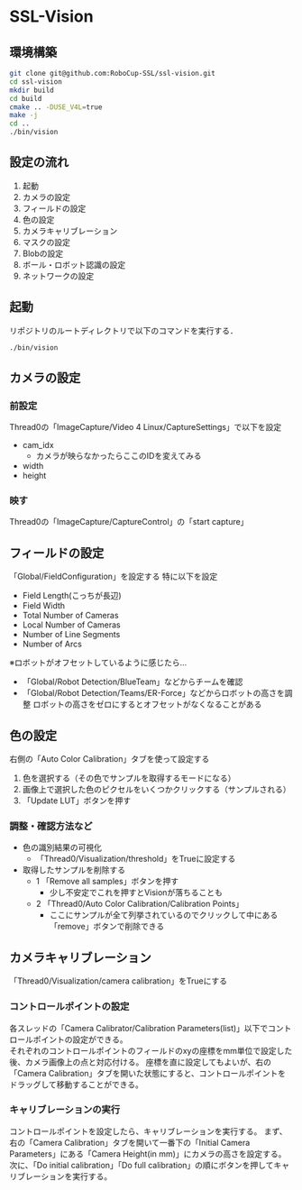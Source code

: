# SSL-Vision

## 環境構築

```bash
git clone git@github.com:RoboCup-SSL/ssl-vision.git
cd ssl-vision
mkdir build
cd build
cmake .. -DUSE_V4L=true
make -j
cd ..
./bin/vision
```

## 設定の流れ

1. 起動
2. カメラの設定
3. フィールドの設定
4. 色の設定
5. カメラキャリブレーション
6. マスクの設定
7. Blobの設定
8. ボール・ロボット認識の設定
9. ネットワークの設定

## 起動

リポジトリのルートディレクトリで以下のコマンドを実行する．

```bash
./bin/vision
```

## カメラの設定

### 前設定

Thread0の「ImageCapture/Video 4 Linux/CaptureSettings」で以下を設定

- cam_idx
  - カメラが映らなかったらここのIDを変えてみる
- width
- height

### 映す

Thread0の「ImageCapture/CaptureControl」の「start capture」

## フィールドの設定

「Global/FieldConfiguration」を設定する
特に以下を設定

- Field Length(こっちが長辺)
- Field Width
- Total Number of Cameras
- Local Number of Cameras
- Number of Line Segments
- Number of Arcs

※ロボットがオフセットしているように感じたら...

- 「Global/Robot Detection/BlueTeam」などからチームを確認
- 「Global/Robot Detection/Teams/ER-Force」などからロボットの高さを調整
  ロボットの高さをゼロにするとオフセットがなくなることがある

## 色の設定

右側の「Auto Color Calibration」タブを使って設定する

1. 色を選択する（その色でサンプルを取得するモードになる）
2. 画像上で選択した色のピクセルをいくつかクリックする（サンプルされる）
3. 「Update LUT」ボタンを押す

### 調整・確認方法など

- 色の識別結果の可視化
  - 「Thread0/Visualization/threshold」をTrueに設定する
- 取得したサンプルを削除する
  - 1 「Remove all samples」ボタンを押す
    - 少し不安定でこれを押すとVisionが落ちることも
  - 2 「Thread0/Auto Color Calibration/Calibration Points」
    - ここにサンプルが全て列挙されているのでクリックして中にある「remove」ボタンで削除できる

## カメラキャリブレーション

「Thread0/Visualization/camera calibration」をTrueにする

### コントロールポイントの設定

各スレッドの「Camera Calibrator/Calibration Parameters(list)」以下でコントロールポイントの設定ができる。  
それぞれのコントロールポイントのフィールドのxyの座標をmm単位で設定した後、カメラ画像上の点と対応付ける。
座標を直に設定してもよいが、右の「Camera Calibration」タブを開いた状態にすると、コントロールポイントをドラッグして移動することができる。

### キャリブレーションの実行

コントロールポイントを設定したら、キャリブレーションを実行する。
まず、右の「Camera Calibration」タブを開いて一番下の「Initial Camera Parameters」にある「Camera Height(in mm)」にカメラの高さを設定する。
次に、「Do initial calibration」「Do full calibration」の順にボタンを押してキャリブレーションを実行する。


